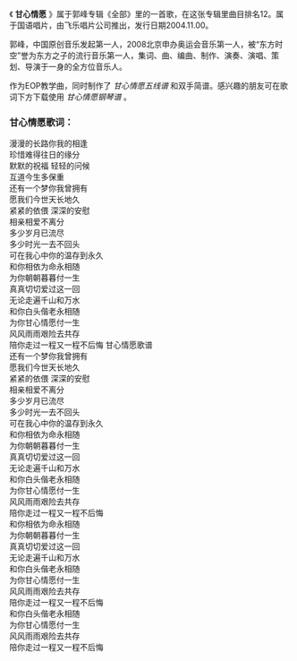 

《 **甘心情愿** 》属于郭峰专辑《全部》里的一首歌，在这张专辑里曲目排名12。属于国语唱片，由飞乐唱片公司推出，发行日期2004.11.00。

郭峰，中国原创音乐发起第一人，2008北京申办奥运会音乐第一人，被“东方时空”誉为东方之子的流行音乐第一人，集词、曲、编曲、制作、演奏、演唱、策划、导演于一身的全方位音乐人。

作为EOP教学曲，同时制作了 _甘心情愿五线谱_ 和双手简谱。感兴趣的朋友可在歌词下方下载使用 _甘心情愿钢琴谱_ 。

### 甘心情愿歌词：

漫漫的长路你我的相逢  
珍惜难得往日的缘分  
默默的祝福 轻轻的问候  
互道今生多保重  
还有一个梦你我曾拥有  
愿我们今世天长地久  
紧紧的依偎 深深的安慰  
相亲相爱不离分  
多少岁月已流尽  
多少时光一去不回头  
可在我心中你的温存到永久  
和你相依为命永相随  
为你朝朝暮暮付一生  
真真切切爱过这一回  
无论走遍千山和万水  
和你白头偕老永相随  
为你甘心情愿付一生  
风风雨雨艰险去共存  
陪你走过一程又一程不后悔 甘心情愿歌谱  
还有一个梦你我曾拥有  
愿我们今世天长地久  
紧紧的依偎 深深的安慰  
相亲相爱不离分  
多少岁月已流尽  
多少时光一去不回头  
可在我心中你的温存到永久  
和你相依为命永相随  
为你朝朝暮暮付一生  
真真切切爱过这一回  
无论走遍千山和万水  
和你白头偕老永相随  
为你甘心情愿付一生  
风风雨雨艰险去共存  
陪你走过一程又一程不后悔  
和你相依为命永相随  
为你朝朝暮暮付一生  
真真切切爱过这一回  
无论走遍千山和万水  
和你白头偕老永相随  
为你甘心情愿付一生  
风风雨雨艰险去共存  
陪你走过一程又一程不后悔  
和你白头偕老永相随  
为你甘心情愿付一生  
风风雨雨艰险去共存  
陪你走过一程又一程不后悔

